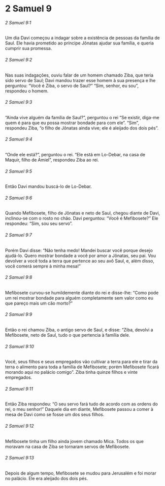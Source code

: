 # 2 Samuel 9

###### 2 Samuel 9:1

Um dia Davi começou a indagar sobre a existência de pessoas da família de Saul. Ele havia prometido ao príncipe Jônatas ajudar sua família, e queria cumprir sua promessa.

###### 2 Samuel 9:2

Nas suas indagações, ouviu falar de um homem chamado Ziba, que teria sido servo de Saul; Davi mandou trazer esse homem à sua presença e lhe perguntou: “Você é Ziba, o servo de Saul?” “Sim, senhor, eu sou”, respondeu o homem.

###### 2 Samuel 9:3

“Ainda vive alguém da família de Saul?”, perguntou o rei “Se existir, diga-me quem é para que eu possa mostrar bondade para com ele”. “Sim”, respondeu Ziba, “o filho de Jônatas ainda vive; ele é aleijado dos dois pés”.

###### 2 Samuel 9:4

“Onde ele está?”, perguntou o rei. “Ele está em Lo-Debar, na casa de Maquir, filho de Amiel”, respondeu Ziba ao rei.

###### 2 Samuel 9:5

Então Davi mandou buscá-lo de Lo-Debar.

###### 2 Samuel 9:6

Quando Mefibosete, filho de Jônatas e neto de Saul, chegou diante de Davi, inclinou-se com o rosto no chão. Davi perguntou: “Você é Mefibosete?” Ele respondeu: “Sim, sou seu servo”.

###### 2 Samuel 9:7

Porém Davi disse: “Não tenha medo! Mandei buscar você porque desejo ajudá-lo. Quero mostrar bondade a você por amor a Jônatas, seu pai. Vou devolver a você toda a terra que pertence ao seu avô Saul, e, além disso, você comerá sempre à minha mesa!”

###### 2 Samuel 9:8

Mefibosete curvou-se humildemente diante do rei e disse-lhe: “Como pode um rei mostrar bondade para alguém completamente sem valor como eu que pareço mais um cão morto?”

###### 2 Samuel 9:9

Então o rei chamou Ziba, o antigo servo de Saul, e disse: “Ziba, devolvi a Mefibosete, neto de Saul, tudo o que pertencia à família dele.

###### 2 Samuel 9:10

Você, seus filhos e seus empregados vão cultivar a terra para ele e tirar da terra o alimento para toda a família de Mefibosete; porém Mefibosete ficará morando aqui no palácio comigo”. Ziba tinha quinze filhos e vinte empregados.

###### 2 Samuel 9:11

Então Ziba respondeu: “O seu servo fará tudo de acordo com as ordens do rei, o meu senhor!” Daquele dia em diante, Mefibosete passou a comer à mesa de Davi como se fosse um dos seus filhos.

###### 2 Samuel 9:12

Mefibosete tinha um filho ainda jovem chamado Mica. Todos os que moravam na casa de Ziba se tornaram servos de Mefibosete.

###### 2 Samuel 9:13

Depois de algum tempo, Mefibosete se mudou para Jerusalém e foi morar no palácio. Ele era aleijado dos dois pés.

